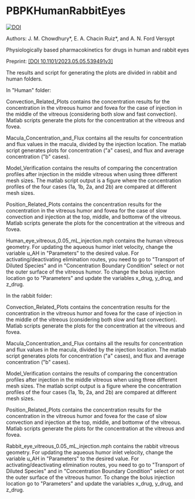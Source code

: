 # PBPKHumanRabbitEyes
[![DOI](https://zenodo.org/badge/125926100.svg)](https://zenodo.org/doi/10.5281/zenodo.1226604)


Authors: J. M. Chowdhury*, E. A. Chacin Ruiz*, and A. N. Ford Versypt

Physiologically based pharmacokinetics for drugs in human and rabbit eyes

Preprint: [[DOI 10.1101/2023.05.05.539491v3]](https://www.biorxiv.org/content/10.1101/2023.05.05.539491v3)

The results and script for generating the plots are divided in rabbit and human folders.

In "Human" folder:

Convection_Related_Plots contains the concentration results for the concentration in the vitreous humor and fovea for the case of injection in the middle of the vitreous (considering both slow and fast convection). Matlab scripts generate the plots for the concentration at the vitreous and fovea.

Macula_Concentration_and_Flux contains all the results for concentration and flux values in the macula, divided by the injection location. The matlab script generates plots for concentration ("a" cases), and flux and average concentration ("b" cases).

Model_Verification contains the results of comparing the concentration profiles after injection in the middle vitreous when using three different mesh sizes. The matlab script output is a figure where the concentration profiles of the four cases (1a, 1b, 2a, and 2b) are compared at different mesh sizes.  

Position_Related_Plots contains the concentration results for the concentration in the vitreous humor and fovea for the case of slow convection and injection at the top, middle, and bottomw of the vitreous. Matlab scripts generate the plots for the concentration at the vitreous and fovea.

Human_eye_vitreous_0.05_mL_injection.mph contains the human vitreous geometry. For updating the aqueous humor inlet velocity, change the variable u_AH in "Parameters" to the desired value. For activating/deactivating elimination routes, you need to go to "Transport of Diluted Species" and in "Concentration Boundary Condition" select or not the outer surface of the vitreous humor. To change the bolus injection location go to "Parameters" and update the variables x_drug, y_drug, and z_drug.

In the rabbit folder:

Convection_Related_Plots contains the concentration results for the concentration in the vitreous humor and fovea for the case of injection in the middle of the vitreous (considering both slow and fast convection). Matlab scripts generate the plots for the concentration at the vitreous and fovea.

Macula_Concentration_and_Flux contains all the results for concentration and flux values in the macula, divided by the injection location. The matlab script generates plots for concentration ("a" cases), and flux and average concentration ("b" cases).

Model_Verification contains the results of comparing the concentration profiles after injection in the middle vitreous when using three different mesh sizes. The matlab script output is a figure where the concentration profiles of the four cases (1a, 1b, 2a, and 2b) are compared at different mesh sizes.  

Position_Related_Plots contains the concentration results for the concentration in the vitreous humor and fovea for the case of slow convection and injection at the top, middle, and bottomw of the vitreous. Matlab scripts generate the plots for the concentration at the vitreous and fovea.

Rabbit_eye_vitreous_0.05_mL_injection.mph contains the rabbit vitreous geometry. For updating the aqueous humor inlet velocity, change the variable u_AH in "Parameters" to the desired value. For activating/deactivating elimination routes, you need to go to "Transport of Diluted Species" and in "Concentration Boundary Condition" select or not the outer surface of the vitreous humor. To change the bolus injection location go to "Parameters" and update the variables x_drug, y_drug, and z_drug.
